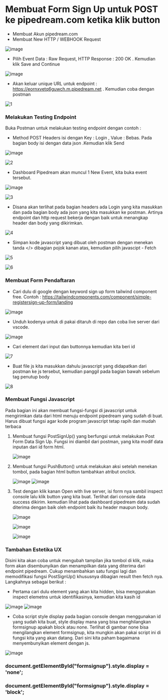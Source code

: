 # Membuat Form Sign Up untuk POST ke pipedream.com ketika klik button
* Membuat Akun pipedream.com
* Membuat New HTTP / WEBHOOK Request

![image](https://github.com/kerjabhakti/SisterAryo/assets/56922640/1bc88d0d-6e18-48bc-9d78-f076f80d3abf)

* Pilih Event Data : Raw Request, HTTP Response : 200 OK . Kemudian klik Save and Continue

![image](https://github.com/kerjabhakti/SisterAryo/assets/56922640/33cc51f6-edfd-45d5-836e-2ea4b3db852f)

* Akan keluar unique URL untuk endpoint : https://eornxvetq6guwch.m.pipedream.net . Kemudian coba dengan postman

![1](https://github.com/kerjabhakti/SisterAryo/assets/56922640/8e6d7c8d-18c3-449a-9e1f-6f627dec27a2)

### Melakukan Testing Endpoint
Buka Postman untuk melakukan testing endpoint dengan contoh :
* Method POST Headers isi dengan Key : Login , Value : Bebas. Pada bagian body isi dengan data json .Kemudian klik Send

![image](https://github.com/kerjabhakti/SisterAryo/assets/56922640/e6af0a8c-0225-43e4-92a8-34dcf9247208)

![2](https://github.com/kerjabhakti/SisterAryo/assets/56922640/0ce79d87-d3cc-424d-b5be-44d0d46a65e1)

* Dashboard Pipedream akan muncul 1 New Event, kita buka event tersebut.

![image](https://github.com/kerjabhakti/SisterAryo/assets/56922640/b6964d0e-3b4f-4fed-b87e-ff6de15fe15c)

![3](https://github.com/kerjabhakti/SisterAryo/assets/56922640/ee70599a-eada-4384-a2f2-394cb7372f7a)

* Disana akan terlihat pada bagian headers ada Login yang kita masukkan dan pada bagian body ada json yang kita masukkan ke postman.
  Artinya endpoint dan http request bekerja dengan baik untuk menangkap header dan body yang dikirimkan.

![4](https://github.com/kerjabhakti/SisterAryo/assets/56922640/8d228237-5a42-4423-a4c0-2346535a79a5)

* Simpan kode javascript yang dibuat oleh postman dengan menekan tanda </> dibagian pojok kanan atas, kemudian pilih javascipt - Fetch

![5](https://github.com/kerjabhakti/SisterAryo/assets/56922640/a943d04a-a0fc-4688-9de5-04844d60888b)

![6](https://github.com/kerjabhakti/SisterAryo/assets/56922640/d8b82561-f85f-4453-86b0-9d9dfd28085b)

### Membuat Form Pendaftaran

* Cari dulu di google dengan keyword sign up form tailwind component free. Contoh : https://tailwindcomponents.com/component/simple-registersign-up-form/landing

![image](https://github.com/kerjabhakti/SisterAryo/assets/56922640/dc84ccc4-3e86-4a51-ae99-cd83bb997b9b)

* Unduh kodenya untuk di pakai ditaruh di repo dan coba live server dari vscode.

![image](https://github.com/kerjabhakti/SisterAryo/assets/56922640/d38edabc-d903-4196-bce2-c2e18ffd581d)

* Cari element dari input dan buttonnya kemudian kita beri id

![7](https://github.com/kerjabhakti/SisterAryo/assets/56922640/1f466f7b-9778-4f27-a40b-5eef848a25ef)

* Buat file js kita masukkan dahulu javascript yang didapatkan dari postman ke js tersebut, kemudian panggil pada bagian bawah sebelum tag penutup body

![8](https://github.com/kerjabhakti/SisterAryo/assets/56922640/7f3907b8-1e37-4171-b60f-830a5e4d53dd)

### Membuat Fungsi Javascript

Pada bagian ini akan membuat fungsi-fungsi di javascript untuk mengirimkan data dari html menuju endpoint pipedream yang sudah di buat. Harus dibuat fungsi agar kode program javascript tetap rapih dan mudah terbaca

1. Membuat fungsi PostSignUp() yang berfungsi untuk melakukan Post Form Data Sign Up. Fungsi ini diambil dari postman, yang kita modif data inputan dari id form html.
  
   ![image](https://github.com/kerjabhakti/SisterAryo/assets/56922640/8cbb4e82-3e6d-4903-a698-4cd74d5b3884)

2. Membuat fungsi PushButton() untuk melakukan aksi setelah menekan tombol, pada bagian html button tambahkan atribut onclick.

   ![image](https://github.com/kerjabhakti/SisterAryo/assets/56922640/99035e1b-209c-45f1-8667-c1c1e3b188dc)
   ![image](https://github.com/kerjabhakti/SisterAryo/assets/56922640/ce8aff82-a11d-4a8c-88c1-8ec51a8cdb5d)

3. Test dengan klik kanan Open with live server, isi form nya sambil inspect console lalu klik button yang kita buat. Terlihat dari console data success dikirim. kemudian lihat pada dashboard pipedream data sudah diterima dengan baik oleh endpoint baik itu header maupun body.

   ![image](https://github.com/kerjabhakti/SisterAryo/assets/56922640/63869798-4a85-4883-8ed2-ab4a878a97d7)
 
   ![image](https://github.com/kerjabhakti/SisterAryo/assets/56922640/b68ca948-91f9-4337-a674-c259977b1291)

   ![image](https://github.com/kerjabhakti/SisterAryo/assets/56922640/7e50ef51-fe11-45da-8c42-b98172590201)

### Tambahan Estetika UX

Disini kita akan coba untuk mengubah tampilan jika tombol di klik, maka form akan disembunyikan dan menampilkan data yang diterima dari endpoint pipedream. Cukup menambahkan satu fungsi lagi dan memodifikasi fungsi PostSignUp() khususnya dibagian result then fetch nya. Langkahnya sebagai berikut :

* Pertama cari dulu element yang akan kita hidden, bisa menggunakan inspect elemetns untuk identifikasinya, kemudian kita kasih id

![image](https://github.com/kerjabhakti/SisterAryo/assets/56922640/b8f5619f-c3e3-420d-bbab-a5e55b6356e2)
![image](https://github.com/kerjabhakti/SisterAryo/assets/56922640/42fd6e1b-7aef-4635-b762-e23b0fd3b1eb)

*  Coba script style display pada bagian console dengan menggunakan id yang sudah kita buat, style display mana yang bisa menghilangkan formsignup apakah block atau none. Terlihat di gambar none bisa mengilangkan element formsignup, kita mungkin akan pakai script ini di fungsi kita yang akan datang. Dari sini kita paham bagaimana menyembunyikan element dengan js.

![image](https://github.com/kerjabhakti/SisterAryo/assets/56922640/398ffaf5-bb51-4e43-8fac-811fc36bde25)

### document.getElementById("formsignup").style.display = 'none';
### document.getElementById("formsignup").style.display = 'block';
